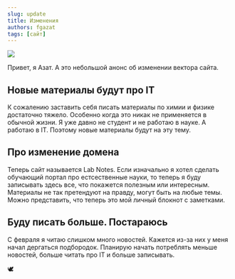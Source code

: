 ```yaml
---
slug: update 
title: Изменения
authors: fgazat
tags: [сайт]
---
```


![](table.jpg)

Привет, я Азат. А это небольшой анонс об изменении вектора сайта.

<!--truncate-->

## Новые материалы будут про IT
К сожалению заставить себя писать материалы по химии и физике достаточно тяжело. Особенно когда это никак не применяется в обычной жизни. Я уже давно не студент и не работаю в науке. А работаю в IT. Поэтому новые материалы будут на эту тему.

## Про изменение домена
Теперь сайт называется Lab Notes. Если изначально я хотел сделать обучающий портал про естсественные науки, то теперь я буду записывать здесь все, что покажется полезным или интересным. Материалы не так претендуют на правду, могут быть на любые темы. Можно представить, что теперь это мой личный блокнот с заметками.
 
## Буду писать больше. Постараюсь
С февраля я читаю слишком много новостей. Кажется из-за них у меня начал дергаться подбородок. Планирую начать потреблять меньше новостей, больше читать про IT и больше записывать.

🕊
